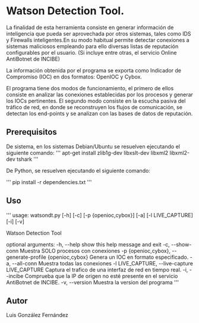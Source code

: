 Watson Detection Tool.
=====================

La finalidad de esta herramienta consiste en generar información de inteligencia que pueda ser aprovechada por otros sistemas, tales como IDS y Firewalls inteligentes.En su modo habitual permite detectar conexiones a sistemas maliciosos empleando para ello diversas listas de reputación configurables por el usuario. (Si incluye entre otras, el servicio Online AntiBotnet de INCIBE)

La información obtenida por el programa se exporta como Indicador de Compromiso (IOC) en dos formatos: OpenIOC y Cybox.

El programa tiene dos modos de funcionamiento, el primero de ellos consiste en analizar las conexiones establecidas por los procesos y generar los IOCs pertinentes. El segundo modo consiste en la escucha pasiva del tráfico de red, en donde se reconstruyen los flujos de comunicación, se detectan los end-points y se analizan con las bases de datos de reputación.


Prerequisitos
-------------

De sistema, en los sistemas Debian/Ubuntu se resuelven ejecutando el siguiente comando:
'''
apt-get install zlib1g-dev libxslt-dev libxml2 libxml2-dev tshark
'''

De Python, se resuelven ejecutando el siguiente comando:

'''
pip install -r dependencies.txt
'''

Uso
---
'''
usage: watsondt.py [-h] [-c] [-p {openioc,cybox}] [-a] [-l LIVE_CAPTURE] [-i]
                   [-v]

Watson Detection Tool

optional arguments:
  -h, --help            show this help message and exit
  -c, --show-conn       Muestra SOLO procesos con conexiones
  -p {openioc,cybox}, --generate-profile {openioc,cybox}
                        Genera un IOC en formato especificado.
  -a, --all-conn        Muestra todas las conexiones
  -l LIVE_CAPTURE, --live-capture LIVE_CAPTURE
                        Captura el trafico de una interfaz de red en tiempo
                        real.
  -i, --incibe          Comprueba que la IP de origen no esté presente en el
                        servicio AntiBotnet de INCIBE.
  -v, --version         Muestra la version del programa
'''

Autor
-----
Luis González Fernández
